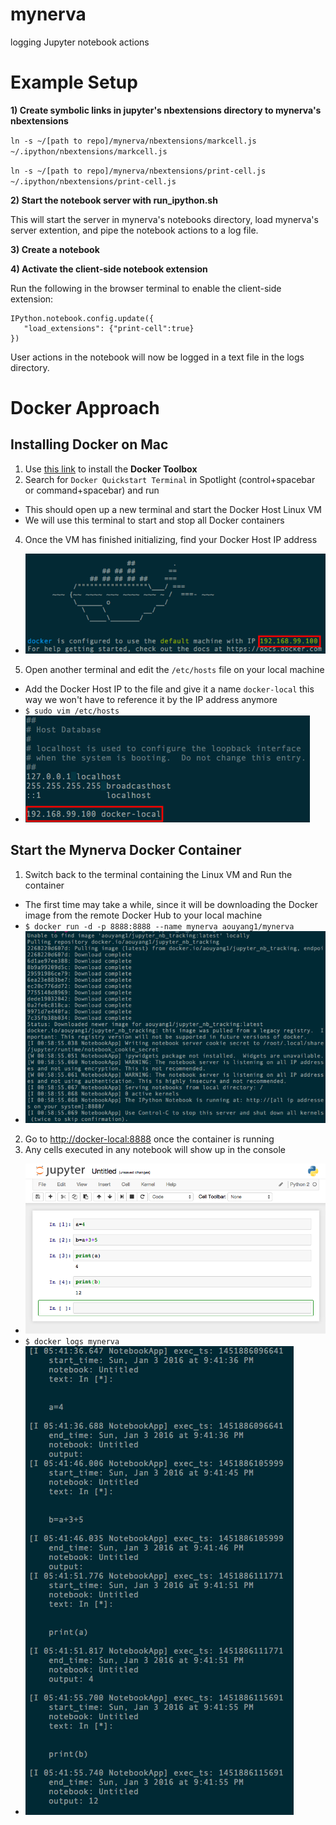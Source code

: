# mynerva
logging Jupyter notebook actions

# Example Setup

**1) Create symbolic links in jupyter's nbextensions directory to mynerva's nbextensions**

`ln -s ~/[path to repo]/mynerva/nbextensions/markcell.js ~/.ipython/nbextensions/markcell.js`

`ln -s ~/[path to repo]/mynerva/nbextensions/print-cell.js ~/.ipython/nbextensions/print-cell.js`

**2) Start the notebook server with run_ipython.sh**

This will start the server in mynerva's notebooks directory, load mynerva's server extention, and pipe the notebook actions to a log file.

**3) Create a notebook**

**4) Activate the client-side notebook extension**

Run the following in the browser terminal to enable the client-side extension:

	IPython.notebook.config.update({
	   "load_extensions": {"print-cell":true}
	})

User actions in the notebook will now be logged in a text file in the logs directory.

# Docker Approach
## Installing Docker on Mac
1. Use [this link](https://github.com/docker/toolbox/releases/download/v1.9.1f/DockerToolbox-1.9.1f.pkg) to install the **Docker Toolbox**
3. Search for `Docker Quickstart Terminal` in Spotlight (control+spacebar or command+spacebar) and run
  * This should open up a new terminal and start the Docker Host Linux VM
  * We will use this terminal to start and stop all Docker containers
4. Once the VM has finished initializing, find your Docker Host IP address 
  * ![docker-initialize](images/docker-initialize.png)
5. Open another terminal and edit the `/etc/hosts` file on your local machine
  * Add the Docker Host IP to the file and give it a name `docker-local` this way we won't have to reference it by the IP address anymore
  * ```$ sudo vim /etc/hosts```
  * ![etc-hosts](images/etc-hosts.png)

## Start the Mynerva Docker Container
1. Switch back to the terminal containing the Linux VM and Run the container
  * The first time may take a while, since it will be downloading the Docker image from the remote Docker Hub to your local machine
  * ```$ docker run -d -p 8888:8888 --name mynerva aouyang1/mynerva```
  * ![docker-run](images/docker-run.png)
2. Go to [http://docker-local:8888](http://docker-local:8888) once the container is running
3. Any cells executed in any notebook will show up in the console
  * ![notebook-example](images/notebook-example.png)
  * ```$ docker logs mynerva```
  * ![log-output](images/log-output.png)

